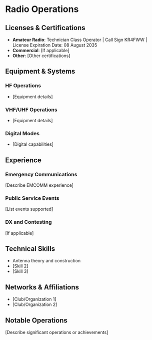 # Radio Operations

## Licenses & Certifications

- **Amateur Radio**: Technician Class Operator | Call Sign KR4FWW | License Expiration Date: 08 August 2035
- **Commercial**: [If applicable]
- **Other**: [Other certifications]

## Equipment & Systems

### HF Operations
- [Equipment details]

### VHF/UHF Operations
- [Equipment details]

### Digital Modes
- [Digital capabilities]

## Experience

### Emergency Communications
[Describe EMCOMM experience]

### Public Service Events
[List events supported]

### DX and Contesting
[If applicable]

## Technical Skills

- Antenna theory and construction
- [Skill 2]
- [Skill 3]

## Networks & Affiliations

- [Club/Organization 1]
- [Club/Organization 2]

## Notable Operations

[Describe significant operations or achievements]